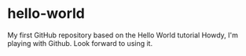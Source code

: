 # hello-world
My first GitHub repository based on the Hello World tutorial
Howdy, I'm playing with Github. Look forward to using it.
